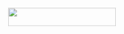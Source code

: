 </h3>

<p align="center"><a href="https://dashboard.heroku.com/new?template=https://github.com/Akash8t2/CYBERCOBRAS69"> <img src="https://img.shields.io/badge/Deploy%20On%20Heroku-black?style=for-the-badge&logo=heroku" width="220" height="38.45"/></a></p>

</p>
